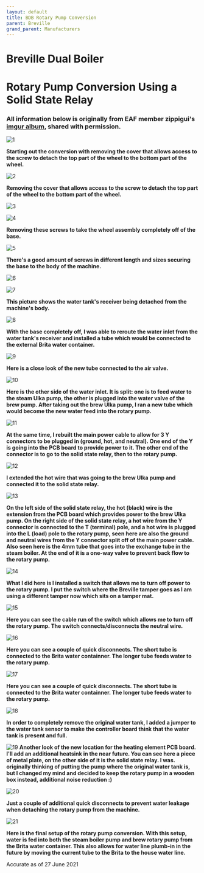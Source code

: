 ```yaml
---
layout: default
title: BDB Rotary Pump Conversion
parent: Breville
grand_parent: Manufacturers
---
```


# Breville Dual Boiler
# Rotary Pump Conversion Using a Solid State Relay

### All information below is originally from EAF member zippigui's [imgur album](https://imgur.com/a/rl4roAm), shared with permission.

![1](/manufacturers/breville/rotary%20images/1.jpeg)

**Starting out the conversion with removing the cover that allows access to the screw to detach the top part of the wheel to the bottom part of the wheel.**

![2](/manufacturers/breville/rotary%20images/2.jpeg)

**Removing the cover that allows access to the screw to detach the top part of the wheel to the bottom part of the wheel.**

![3](/manufacturers/breville/rotary%20images/3.jpeg)

![4](/manufacturers/breville/rotary%20images/4.jpeg)

**Removing these screws to take the wheel assembly completely off of the base.**

![5](/manufacturers/breville/rotary%20images/5.jpeg)

**There's a good amount of screws in different length and sizes securing the base to the body of the machine.**

![6](/manufacturers/breville/rotary%20images/6.jpeg)

![7](/manufacturers/breville/rotary%20images/7.jpeg)

**This picture shows the water tank's receiver being detached from the machine's body.**

![8](/manufacturers/breville/rotary%20images/8.jpeg)

**With the base completely off, I was able to reroute the water inlet from the water tank's receiver and installed a tube which would be connected to the external Brita water container.**

![9](/manufacturers/breville/rotary%20images/9.jpeg)

**Here is a close look of the new tube connected to the air valve.**

![10](/manufacturers/breville/rotary%20images/10.jpeg)

**Here is the other side of the water inlet. It is split: one is to feed water to the steam Ulka pump, the other is plugged into the water valve of the brew pump. After taking out the brew Ulka pump, I ran a new tube which would become the new water feed into the rotary pump.**

![11](/manufacturers/breville/rotary%20images/11.jpeg)

**At the same time, I rebuilt the main power cable to allow for 3 Y connectors to be plugged in (ground, hot, and neutral). One end of the Y is going into the PCB board to provide power to it. The other end of the connector is to go to the solid state relay, then to the rotary pump.**

![12](/manufacturers/breville/rotary%20images/12.jpeg)

**I extended the hot wire that was going to the brew Ulka pump and connected it to the solid state relay.**

![13](/manufacturers/breville/rotary%20images/13.jpeg)

**On the left side of the solid state relay, the hot (black) wire is the extension from the PCB board which provides power to the brew Ulka pump. On the right side of the solid state relay, a hot wire from the Y connector is connected to the T (terminal) pole, and a hot wire is plugged into the L (load) pole to the rotary pump, seen here are also the ground and neutral wires from the Y connector split off of the main power cable. Also seen here is the 4mm tube that goes into the exchange tube in the steam boiler. At the end of it is a one-way valve to prevent back flow to the rotary pump.**

![14](/manufacturers/breville/rotary%20images/14.jpeg)

**What I did here is I installed a switch that allows me to turn off power to the rotary pump. I put the switch where the Breville tamper goes as I am using a different tamper now which sits on a tamper mat.**

![15](/manufacturers/breville/rotary%20images/15.jpeg)

**Here you can see the cable run of the switch which allows me to turn off the rotary pump. The switch connects/disconnects the neutral wire.**

![16](/manufacturers/breville/rotary%20images/16.jpeg)

**Here you can see a couple of quick disconnects. The short tube is connected to the Brita water containner. The longer tube feeds water to the rotary pump.**

![17](/manufacturers/breville/rotary%20images/17.jpeg)

**Here you can see a couple of quick disconnects. The short tube is connected to the Brita water containner. The longer tube feeds water to the rotary pump.**

![18](/manufacturers/breville/rotary%20images/18.jpeg)

**In order to completely remove the original water tank, I added a jumper to the water tank sensor to make the controller board think that the water tank is present and full.**

![19](/manufacturers/breville/rotary%20images/19.jpeg)
**Another look of the new location for the heating element PCB board. I'll add an additional heatsink in the near future. You can see here a piece of metal plate, on the other side of it is the solid state relay. I was. originally thinking of putting the pump where the original water tank is, but I changed my mind and decided to keep the rotary pump in a wooden box instead, additional noise reduction :)**


![20](/manufacturers/breville/rotary%20images/20.jpeg)

**Just a couple of additional quick disconnects to prevent water leakage when detaching the rotary pump from the machine.**

![21](/manufacturers/breville/rotary%20images/21.jpeg)

**Here is the final setup of the rotary pump conversion. With this setup, water is fed into both the steam boiler pump and brew rotary pump from the Brita water container. This also allows for water line plumb-in in the future by moving the current tube to the Brita to the house water line.**

Accurate as of 27 June 2021
